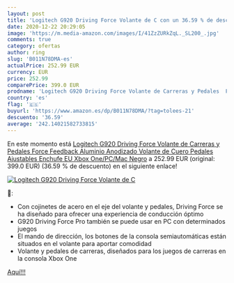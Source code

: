 ```yaml
---
layout: post
title: 'Logitech G920 Driving Force Volante de C con un 36.59 % de descuento'
date: 2020-12-22 20:29:05
image: 'https://m.media-amazon.com/images/I/41ZzZURkZqL._SL200_.jpg'
comments: true
category: ofertas
author: ring
slug: 'B011N78DMA-es'
actualPrice: 252.99 EUR
currency: EUR
price: 252.99
comparePrice: 399.0 EUR
prodname: 'Logitech G920 Driving Force Volante de Carreras y Pedales  Force Feedback  Aluminio Anodizado  Volante de Cuero  Pedales Ajustables  Enchufe EU  Xbox One/PC/Mac  Negro'
country: 'es'
flag: '🇪🇸'
buyurl: 'https://www.amazon.es/dp/B011N78DMA/?tag=tolees-21'
descuento: '36.59'
average: '242.14021582733815'
---
```


En este momento está [Logitech G920 Driving Force Volante de Carreras y Pedales  Force Feedback  Aluminio Anodizado  Volante de Cuero  Pedales Ajustables  Enchufe EU  Xbox One/PC/Mac  Negro](https://www.amazon.es/dp/B011N78DMA/?tag=tolees-21) a 252.99 EUR (original: 399.0 EUR) (36.59 %  de descuento) en el siguiente enlace!

[![Logitech G920 Driving Force Volante de C](https://m.media-amazon.com/images/I/41ZzZURkZqL._SL200_.jpg)](https://www.amazon.es/dp/B011N78DMA/?tag=tolees-21)

🔎:

- Con cojinetes de acero en el eje del volante y pedales, Driving Force se ha diseñado para ofrecer una experiencia de conducción óptimo
- G920 Driving Force Pro también se puede usar en PC con determinados juegos
- El mando de dirección, los botones de la consola semiautomáticas están situados en el volante para aportar comodidad
- Volante y pedales de carreras, diseñados para los juegos de carreras en la consola Xbox One

[Aquí!!!](https://www.amazon.es/dp/B011N78DMA/?tag=tolees-21)
